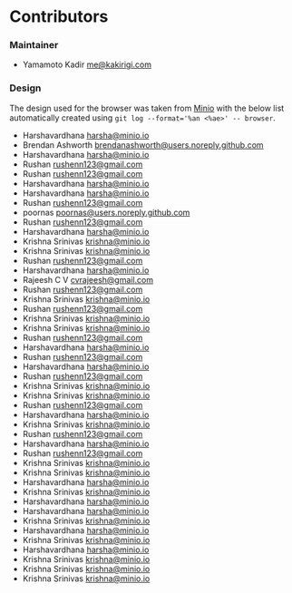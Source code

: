# Contributors

### Maintainer
* Yamamoto Kadir <me@kakirigi.com>

### Design
The design used for the browser was taken from [Minio](https://github.com/minio/minio) with the below list automatically created using `git log --format='%an <%ae>' -- browser`.

* Harshavardhana <harsha@minio.io>
* Brendan Ashworth <brendanashworth@users.noreply.github.com>
* Harshavardhana <harsha@minio.io>
* Rushan <rushenn123@gmail.com>
* Rushan <rushenn123@gmail.com>
* Harshavardhana <harsha@minio.io>
* Harshavardhana <harsha@minio.io>
* Rushan <rushenn123@gmail.com>
* poornas <poornas@users.noreply.github.com>
* Rushan <rushenn123@gmail.com>
* Harshavardhana <harsha@minio.io>
* Krishna Srinivas <krishna@minio.io>
* Krishna Srinivas <krishna@minio.io>
* Rushan <rushenn123@gmail.com>
* Harshavardhana <harsha@minio.io>
* Rajeesh C V <cvrajeesh@gmail.com>
* Rushan <rushenn123@gmail.com>
* Krishna Srinivas <krishna@minio.io>
* Rushan <rushenn123@gmail.com>
* Krishna Srinivas <krishna@minio.io>
* Krishna Srinivas <krishna@minio.io>
* Rushan <rushenn123@gmail.com>
* Harshavardhana <harsha@minio.io>
* Rushan <rushenn123@gmail.com>
* Harshavardhana <harsha@minio.io>
* Rushan <rushenn123@gmail.com>
* Krishna Srinivas <krishna@minio.io>
* Krishna Srinivas <krishna@minio.io>
* Rushan <rushenn123@gmail.com>
* Harshavardhana <harsha@minio.io>
* Krishna Srinivas <krishna@minio.io>
* Rushan <rushenn123@gmail.com>
* Harshavardhana <harsha@minio.io>
* Rushan <rushenn123@gmail.com>
* Krishna Srinivas <krishna@minio.io>
* Krishna Srinivas <krishna@minio.io>
* Harshavardhana <harsha@minio.io>
* Krishna Srinivas <krishna@minio.io>
* Harshavardhana <harsha@minio.io>
* Harshavardhana <harsha@minio.io>
* Krishna Srinivas <krishna@minio.io>
* Harshavardhana <harsha@minio.io>
* Krishna Srinivas <krishna@minio.io>
* Harshavardhana <harsha@minio.io>
* Krishna Srinivas <krishna@minio.io>
* Krishna Srinivas <krishna@minio.io>
* Krishna Srinivas <krishna@minio.io>
